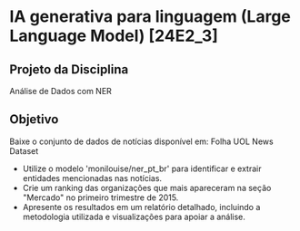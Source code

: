 # <b>IA generativa para linguagem (Large Language Model) [24E2_3]</b>

## Projeto da Disciplina
Análise de Dados com NER

## Objetivo
Baixe o conjunto de dados de notícias disponível em: Folha UOL News Dataset

- Utilize o modelo 'monilouise/ner_pt_br' para identificar e extrair entidades mencionadas nas notícias.
- Crie um ranking das organizações que mais apareceram na seção "Mercado" no primeiro trimestre de 2015.
- Apresente os resultados em um relatório detalhado, incluindo a metodologia utilizada e visualizações para apoiar a análise.
